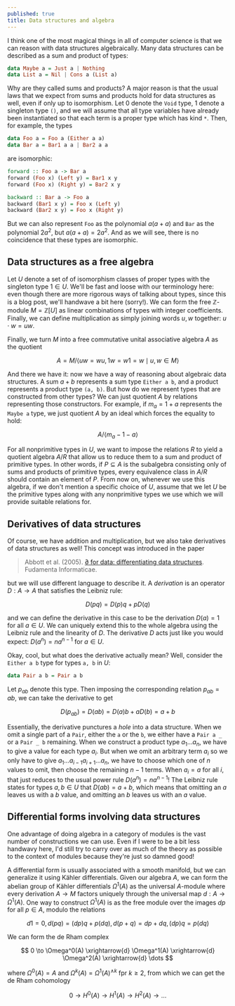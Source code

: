 ```yaml
---
published: true
title: Data structures and algebra
---
```


I think one of the most magical things in all of computer science is that we can reason with data structures algebraically. Many data structures can be described as a sum and product of types:

```haskell
data Maybe a = Just a | Nothing
data List a = Nil | Cons a (List a)
```

Why are they called sums and products? A major reason is that the usual laws that we expect from sums and products hold for data structures as well, even if only up to isomorphism. Let $0$ denote the `Void` type, $1$ denote a singleton type `()`, and we will assume that all type variables have already been instantiated so that each term is a proper type which has kind `*`. Then, for example, the types

```haskell
data Foo a = Foo a (Either a a)
data Bar a = Bar1 a a | Bar2 a a
```

are isomorphic:

```haskell
forward :: Foo a -> Bar a
forward (Foo x) (Left y) = Bar1 x y
forward (Foo x) (Right y) = Bar2 x y

backward :: Bar a -> Foo a
backward (Bar1 x y) = Foo x (Left y)
backward (Bar2 x y) = Foo x (Right y)
```

But we can also represent `Foo` as the polynomial $a(a + a)$ and `Bar` as the polynomial $2a^2$, but $a(a+a) = 2a^2$. And as we will see, there is no coincidence that these types are isomorphic.

## Data structures as a free algebra
Let $U$ denote a set of of isomorphism classes of proper types with the singleton type $1 \in U$. We'll be fast and loose with our terminology here: even though there are more rigorous ways of talking about types, since this is a blog post, we'll handwave a bit here (sorry!). We can form the free $\mathbb{Z}$-module $M = \mathbb{Z}[U]$ as linear combinations of types with integer coefficients. Finally, we can define multiplication as simply joining words $u, w$ together: $u \cdot w = uw$.

Finally, we turn $M$ into a free commutative unital associative algebra $A$ as the quotient

$$
A = M/\langle uw = wu, 1w = w1 = w \mid u, w \in M \rangle
$$

And there we have it: now we have a way of reasoning about algebraic data structures. A sum $a + b$ represents a sum type `Either a b`, and a product represents a product type `(a, b)`. But how do we represent types that are constructed from other types? We can just quotient $A$ by relations representing those constructors. For example, if $m_a = 1 + a$ represents the `Maybe a` type, we just quotient $A$ by an ideal which forces the equality to hold:

$$
A/\langle m_a - 1 - a \rangle
$$

For all nonprimitive types in $U$, we want to impose the relations $R$ to yield a quotient algebra $A/R$ that allow us to reduce them to a sum and product of primitive types. In other words, if $P \subseteq A$ is the subalgebra consisting only of sums and products of primitive types, every equivalence class in $A/R$ should contain an element of $P$. From now on, whenever we use this algebra, if we don't mention a specific choice of $U$, assume that we let $U$ be the primitive types along with any nonprimitive types we use which we will provide suitable relations for.

## Derivatives of data structures
Of course, we have addition and multiplication, but we also take derivatives of data structures as well! This concept was introduced in the paper

> Abbott et al. (2005). [∂ for data: differentiating data structures](http://strictlypositive.org/dfordata.pdf). Fudamenta Informaticae.

but we will use different language to describe it. A *derivation* is an operator $D: A \to A$ that satisfies the Leibniz rule:

$$
D(pq) = D(p)q + pD(q)
$$

and we can define the derivative in this case to be the derivation $D(a) = 1$ for all $a \in U$. We can uniquely extend this to the whole algebra using the Leibniz rule and the linearity of $D$. The derivative $D$ acts just like you would expect: $D(a^n) = na^{n-1}$ for $a \in U$. 

Okay, cool, but what does the derivative actually mean? Well, consider the `Either a b` type for types `a, b` in $U$:

```haskell
data Pair a b = Pair a b
```

Let $p_{ab}$ denote this type. Then imposing the corresponding relation $p_{ab} = ab$, we can take the derivative to get

$$
D(p_{ab}) = D(ab) = D(a)b + aD(b) = a + b
$$

Essentially, the derivative punctures a *hole* into a data structure. When we omit a single part of a `Pair`, either the `a` or the `b`, we either have a `Pair a _` or a `Pair _ b` remaining. When we construct a product type $a_1 \dots a_n$, we have to give a value for each type $a_i$. But when we omit an arbitrary term $a_i$ so we only have to give $a_1 \dots a_{i-1} a_{i+1} \dots a_n$, we have to choose which one of $n$ values to omit, then choose the remaining $n-1$ terms. When $a_i = a$ for all $i$, that just reduces to the usual power rule $D(a^n) = na^{n-1}$! The Leibniz rule states for types $a, b \in U$ that $D(ab) = a + b$, which means that omitting an $a$ leaves us with a $b$ value, and omitting an $b$ leaves us with an $a$ value.

## Differential forms involving data structures

One advantage of doing algebra in a category of modules is the vast number of constructions we can use. Even if I were to be a bit less handwavy here, I'd still try to carry over as much of the theory as possible to the context of modules because they're just so damned good!

A differential form is usually associated with a smooth manifold, but we can generalize it using Kähler differentials. Given our algebra $A$, we can form the abelian group of Kähler differentials $\Omega^1(A)$ as the universal $A$-module where every derivation $A \to M$ factors uniquely through the universal map $d: A \to \Omega^1(A)$. One way to construct $\Omega^1(A)$ is as the free module over the images $dp$ for all $p \in A$, modulo the relations

$$
d1 = 0, d(pq) = (dp)q + p(dq), d(p+q) = dp + dq, (dp)q = p(dq)
$$

We can form the de Rham complex

$$
0 \to \Omega^0(A) \xrightarrow{d} \Omega^1(A) \xrightarrow{d} \Omega^2(A) \xrightarrow{d} \dots
$$

where $\Omega^0(A) = A$ and $\Omega^k(A) = \Omega^1(A)^{\wedge k}$ fpr $k \geq 2$, from which we can get the de Rham cohomology

$$
0 \to H^0(A) \to H^1(A) \to H^2(A) \to \dots
$$
